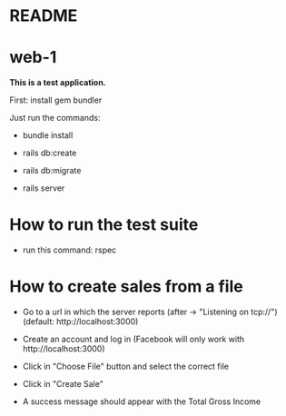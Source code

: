 # README

# web-1

**This is a test application.**

First: install gem bundler

Just run the commands:

* bundle install

* rails db:create

* rails db:migrate

* rails server

# How to run the test suite

* run this command: rspec

# How to create sales from a file

* Go to a url in which the server reports (after -> "Listening on tcp://") (default: http://localhost:3000)

* Create an account and log in (Facebook will only work with http://localhost:3000)

* Click in "Choose File" button and select the correct file

* Click in "Create Sale"

* A success message should appear with the Total Gross Income
